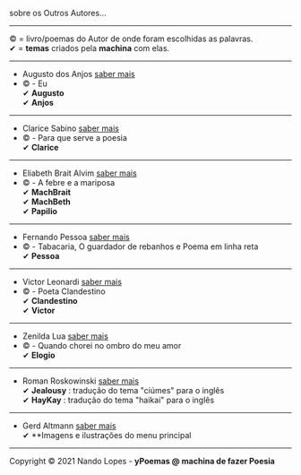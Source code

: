 sobre os Outros Autores...  
___  
© = livro/poemas do Autor de onde foram escolhidas as palavras.  
✔ = **temas** criados pela **machina** com elas.  
___  
- Augusto dos Anjos [saber mais](https://pt.wikipedia.org/wiki/Augusto_dos_Anjos)  
- © - Eu  
✔ **Augusto**  
✔ **Anjos**   
___
- Clarice Sabino [saber mais](https://www.recantodasletras.com.br/autor_textos.php?id=185052)  
- © - Para que serve a poesia  
✔ **Clarice**  
___
- Eliabeth Brait Alvim [saber mais](https://www.editorapatua.com.br/produto/24326/a-febre-e-a-mariposa-de-beth-brait-alvim)  
- © - A febre e a mariposa  
✔ **MachBrait**  
✔ **MachBeth**  
✔ **Papilio**  
___
- Fernando Pessoa [saber mais](https://pt.wikipedia.org/wiki/Fernando_Pessoa)  
- © - Tabacaria, O guardador de rebanhos e Poema em linha reta  
✔ **Pessoa**  
___
- Victor Leonardi [saber mais](https://www.facebook.com/victor.leonardi.18)  
- © - Poeta Clandestino  
✔ **Clandestino**  
✔ **Victor**  
___
- Zenilda Lua [saber mais](https://www.instagram.com/zenildalua/)  
- © - Quando chorei no ombro do meu amor  
✔ **Elogio**  
___
- Roman Roskowinski [saber mais](https://rcrenglish.wordpress.com/)  
✔ **Jealousy** : tradução do tema "ciúmes" para o inglês  
✔ **HayKay**   : tradução do tema "haikai" para o inglês  
___
- Gerd Altmann [saber mais](https://pixabay.com/users/geralt-9301/)  
✔ **Imagens e ilustrações do menu principal  
___

Copyright © 2021 Nando Lopes - **yPoemas @ machina de fazer Poesia**
